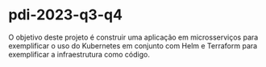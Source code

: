 # pdi-2023-q3-q4
O objetivo deste projeto é construir uma aplicação em microsserviços para exemplificar o uso do Kubernetes em conjunto com Helm e Terraform para exemplificar a infraestrutura como código.
